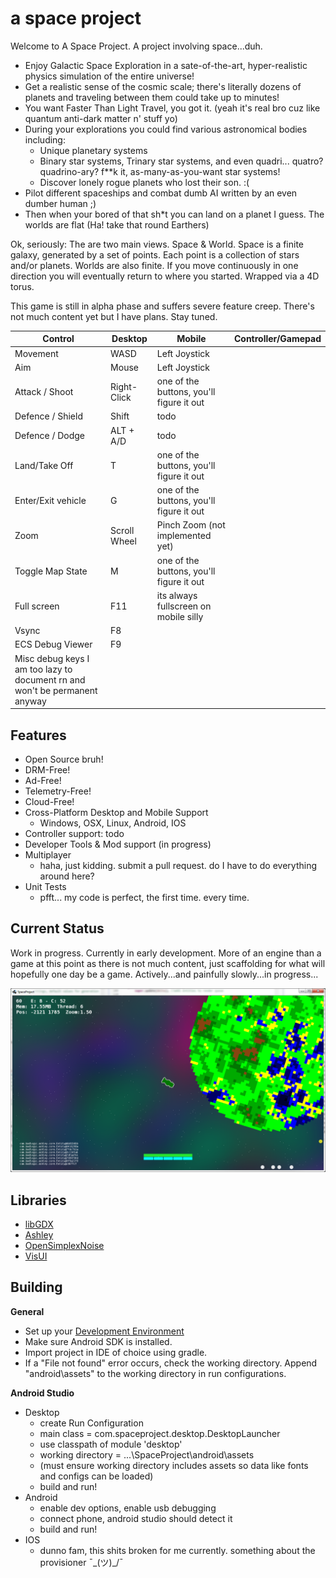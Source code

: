 # a space project
Welcome to A Space Project. A project involving space...duh.
* Enjoy Galactic Space Exploration in a sate-of-the-art, hyper-realistic physics simulation of the entire universe!
* Get a realistic sense of the cosmic scale; there's literally dozens of planets and traveling between them could take up to minutes!
* You want Faster Than Light Travel, you got it. (yeah it's real bro cuz like quantum anti-dark matter n' stuff yo)
* During your explorations you could find various astronomical bodies including:
    * Unique planetary systems
    * Binary star systems, Trinary star systems, and even quadri... quatro? quadrino-ary? f**k it, as-many-as-you-want star systems!
    * Discover lonely rogue planets who lost their son. :(
* Pilot different spaceships and combat dumb AI written by an even dumber human ;)
* Then when your bored of that sh*t you can land on a planet I guess. The worlds are flat (Ha! take that round Earthers)

Ok, seriously: The are two main views. Space & World.
Space is a finite galaxy, generated by a set of points. Each point is a collection of stars and/or planets.
Worlds are also finite. If you move continuously in one direction you will eventually return to where you started. Wrapped via a 4D torus.

This game is still in alpha phase and suffers severe feature creep. There's not much content yet but I have plans. Stay tuned.



| Control            | Desktop      | Mobile                                   | Controller/Gamepad |
|------------------- | ------------ | ---------------------------------------- | -------------------|
| Movement           | WASD         | Left Joystick                            |                    |
| Aim                | Mouse        | Left Joystick                            |                    |
| Attack / Shoot     | Right-Click  | one of the buttons, you'll figure it out |                    |
| Defence / Shield   | Shift        | todo                                     |                    |
| Defence / Dodge    | ALT + A/D    | todo                                     |                    |
| Land/Take Off      | T            | one of the buttons, you'll figure it out |                    |
| Enter/Exit vehicle | G            | one of the buttons, you'll figure it out |                    |
| Zoom               | Scroll Wheel | Pinch Zoom (not implemented yet)         |                    |
| Toggle Map State   | M            | one of the buttons, you'll figure it out |                    |
| Full screen        | F11          | its always fullscreen on mobile silly    |                    |
| Vsync              | F8           |                                          |                    |
| ECS Debug Viewer   | F9           |                                          |                    |
| Misc debug keys I am too lazy to document rn and won't be permanent anyway   |                    |


## Features
* Open Source bruh!
* DRM-Free!
* Ad-Free!
* Telemetry-Free!
* Cloud-Free!
* Cross-Platform Desktop and Mobile Support
  * Windows, OSX, Linux, Android, IOS
* Controller support: todo
* Developer Tools & Mod support (in progress)
* Multiplayer
  * haha, just kidding. submit a pull request. do I have to do everything around here?
* Unit Tests
  * pfft... my code is perfect, the first time. every time.


## Current Status
Work in progress. Currently in early development. More of an engine than a game at this point as there is not much content, just scaffolding for what will hopefully one day be a game. Actively...and painfully slowly...in progress... 


![screenshot](/Capture.PNG?raw=true)

## Libraries
- [libGDX](https://github.com/libgdx/libgdx)
- [Ashley](https://github.com/libgdx/ashley/wiki)
- [OpenSimplexNoise](https://gist.github.com/KdotJPG/b1270127455a94ac5d19)
- [VisUI](https://github.com/kotcrab/vis-editor/wiki/VisUI)


## Building
**General**
* Set up your [Development Environment](https://libgdx.badlogicgames.com/documentation/gettingstarted/Setting%20Up.html)
* Make sure Android SDK is installed.
* Import project in IDE of choice using gradle.
* If a "File not found" error occurs, check the working directory. Append "android\assets" to the working directory in run configurations.


**Android Studio**
* Desktop
  * create Run Configuration
  * main class = com.spaceproject.desktop.DesktopLauncher
  * use classpath of module 'desktop'
  * working directory = ...\SpaceProject\android\assets
  * (must ensure working directory includes assets so data like fonts and configs can be loaded)
  * build and run!
* Android
  * enable dev options, enable usb debugging
  * connect phone, android studio should detect it
  * build and run!
* IOS
  * dunno fam, this shits broken for me currently. something about the provisioner ¯\_(ツ)_/¯

